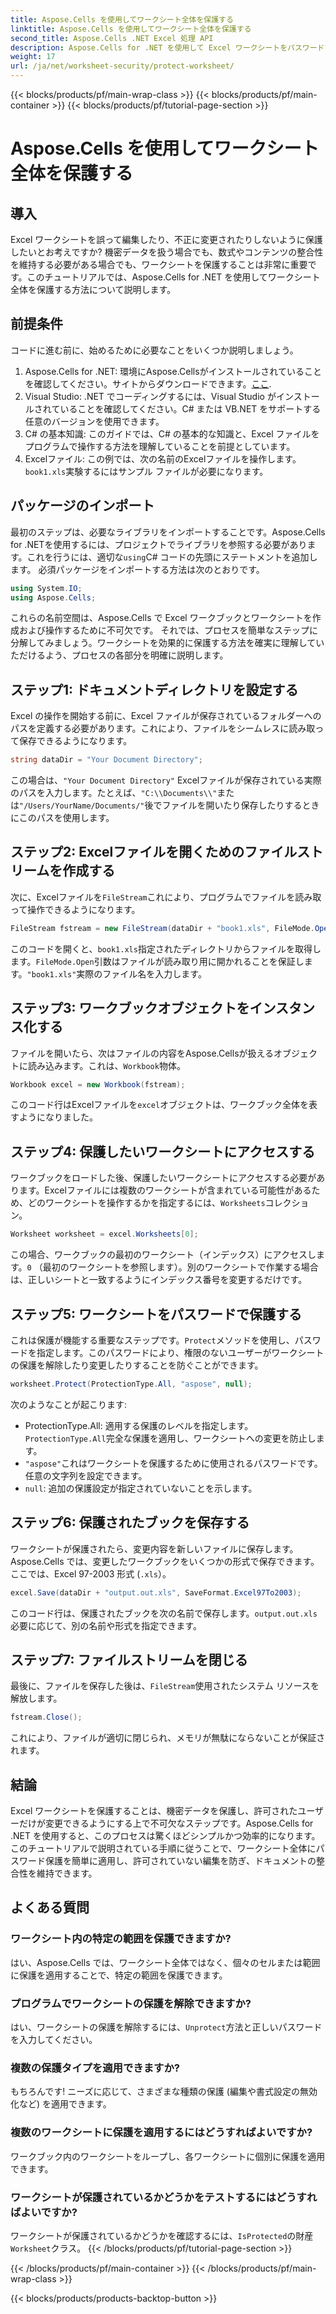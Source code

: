 ```yaml
---
title: Aspose.Cells を使用してワークシート全体を保護する
linktitle: Aspose.Cells を使用してワークシート全体を保護する
second_title: Aspose.Cells .NET Excel 処理 API
description: Aspose.Cells for .NET を使用して Excel ワークシートをパスワードで保護する方法を学びます。データを簡単に保護するためのステップバイステップのチュートリアルです。
weight: 17
url: /ja/net/worksheet-security/protect-worksheet/
---
```


{{< blocks/products/pf/main-wrap-class >}}
{{< blocks/products/pf/main-container >}}
{{< blocks/products/pf/tutorial-page-section >}}

# Aspose.Cells を使用してワークシート全体を保護する

## 導入
Excel ワークシートを誤って編集したり、不正に変更されたりしないように保護したいとお考えですか? 機密データを扱う場合でも、数式やコンテンツの整合性を維持する必要がある場合でも、ワークシートを保護することは非常に重要です。このチュートリアルでは、Aspose.Cells for .NET を使用してワークシート全体を保護する方法について説明します。
## 前提条件
コードに進む前に、始めるために必要なことをいくつか説明しましょう。
1.  Aspose.Cells for .NET: 環境にAspose.Cellsがインストールされていることを確認してください。サイトからダウンロードできます。[ここ](https://releases.aspose.com/cells/net/).
2. Visual Studio: .NET でコーディングするには、Visual Studio がインストールされていることを確認してください。C# または VB.NET をサポートする任意のバージョンを使用できます。
3. C# の基本知識: このガイドでは、C# の基本的な知識と、Excel ファイルをプログラムで操作する方法を理解していることを前提としています。
4.  Excelファイル: この例では、次の名前のExcelファイルを操作します。`book1.xls`実験するにはサンプル ファイルが必要になります。
## パッケージのインポート
最初のステップは、必要なライブラリをインポートすることです。Aspose.Cells for .NETを使用するには、プロジェクトでライブラリを参照する必要があります。これを行うには、適切な`using`C# コードの先頭にステートメントを追加します。
必須パッケージをインポートする方法は次のとおりです。
```csharp
using System.IO;
using Aspose.Cells;
```
これらの名前空間は、Aspose.Cells で Excel ワークブックとワークシートを作成および操作するために不可欠です。
それでは、プロセスを簡単なステップに分解してみましょう。ワークシートを効果的に保護する方法を確実に理解していただけるよう、プロセスの各部分を明確に説明します。
## ステップ1: ドキュメントディレクトリを設定する
Excel の操作を開始する前に、Excel ファイルが保存されているフォルダーへのパスを定義する必要があります。これにより、ファイルをシームレスに読み取って保存できるようになります。
```csharp
string dataDir = "Your Document Directory";
```
この場合は、`"Your Document Directory"` Excelファイルが保存されている実際のパスを入力します。たとえば、`"C:\\Documents\\"`または`"/Users/YourName/Documents/"`後でファイルを開いたり保存したりするときにこのパスを使用します。
## ステップ2: Excelファイルを開くためのファイルストリームを作成する
次に、Excelファイルを`FileStream`これにより、プログラムでファイルを読み取って操作できるようになります。
```csharp
FileStream fstream = new FileStream(dataDir + "book1.xls", FileMode.Open);
```
このコードを開くと、`book1.xls`指定されたディレクトリからファイルを取得します。`FileMode.Open`引数はファイルが読み取り用に開かれることを保証します。`"book1.xls"`実際のファイル名を入力します。
## ステップ3: ワークブックオブジェクトをインスタンス化する
ファイルを開いたら、次はファイルの内容をAspose.Cellsが扱えるオブジェクトに読み込みます。これは、`Workbook`物体。
```csharp
Workbook excel = new Workbook(fstream);
```
このコード行はExcelファイルを`excel`オブジェクトは、ワークブック全体を表すようになりました。
## ステップ4: 保護したいワークシートにアクセスする
ワークブックをロードした後、保護したいワークシートにアクセスする必要があります。Excelファイルには複数のワークシートが含まれている可能性があるため、どのワークシートを操作するかを指定するには、`Worksheets`コレクション。
```csharp
Worksheet worksheet = excel.Worksheets[0];
```
この場合、ワークブックの最初のワークシート（インデックス）にアクセスします。`0` （最初のワークシートを参照します）。別のワークシートで作業する場合は、正しいシートと一致するようにインデックス番号を変更するだけです。
## ステップ5: ワークシートをパスワードで保護する
これは保護が機能する重要なステップです。`Protect`メソッドを使用し、パスワードを指定します。このパスワードにより、権限のないユーザーがワークシートの保護を解除したり変更したりすることを防ぐことができます。
```csharp
worksheet.Protect(ProtectionType.All, "aspose", null);
```
次のようなことが起こります:
-  ProtectionType.All: 適用する保護のレベルを指定します。`ProtectionType.All`完全な保護を適用し、ワークシートへの変更を防止します。
- `"aspose"`これはワークシートを保護するために使用されるパスワードです。任意の文字列を設定できます。
- `null`: 追加の保護設定が指定されていないことを示します。
## ステップ6: 保護されたブックを保存する
ワークシートが保護されたら、変更内容を新しいファイルに保存します。Aspose.Cells では、変更したワークブックをいくつかの形式で保存できます。ここでは、Excel 97-2003 形式 (`.xls`）。
```csharp
excel.Save(dataDir + "output.out.xls", SaveFormat.Excel97To2003);
```
このコード行は、保護されたブックを次の名前で保存します。`output.out.xls`必要に応じて、別の名前や形式を指定できます。
## ステップ7: ファイルストリームを閉じる
最後に、ファイルを保存した後は、`FileStream`使用されたシステム リソースを解放します。
```csharp
fstream.Close();
```
これにより、ファイルが適切に閉じられ、メモリが無駄にならないことが保証されます。
## 結論
Excel ワークシートを保護することは、機密データを保護し、許可されたユーザーだけが変更できるようにする上で不可欠なステップです。Aspose.Cells for .NET を使用すると、このプロセスは驚くほどシンプルかつ効率的になります。このチュートリアルで説明されている手順に従うことで、ワークシート全体にパスワード保護を簡単に適用し、許可されていない編集を防ぎ、ドキュメントの整合性を維持できます。
## よくある質問
### ワークシート内の特定の範囲を保護できますか?  
はい、Aspose.Cells では、ワークシート全体ではなく、個々のセルまたは範囲に保護を適用することで、特定の範囲を保護できます。
### プログラムでワークシートの保護を解除できますか?  
はい、ワークシートの保護を解除するには、`Unprotect`方法と正しいパスワードを入力してください。
### 複数の保護タイプを適用できますか?  
もちろんです! ニーズに応じて、さまざまな種類の保護 (編集や書式設定の無効化など) を適用できます。
### 複数のワークシートに保護を適用するにはどうすればよいですか?  
ワークブック内のワークシートをループし、各ワークシートに個別に保護を適用できます。
### ワークシートが保護されているかどうかをテストするにはどうすればよいですか?  
ワークシートが保護されているかどうかを確認するには、`IsProtected`の財産`Worksheet`クラス。
{{< /blocks/products/pf/tutorial-page-section >}}

{{< /blocks/products/pf/main-container >}}
{{< /blocks/products/pf/main-wrap-class >}}

{{< blocks/products/products-backtop-button >}}
